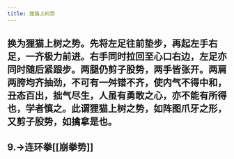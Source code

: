 ```yaml
---
title: 狸猫上树势
---
```


## 换为狸猫上树之势。先将左足往前垫步，再起左手右足，一齐极力前进。右手同时拉回至心口右边，左足亦同时随后紧跟步。两腿仍剪子股势，两手皆张开。两肩两胯均齐抽劲，不可有一舛错不齐，使内气不得中和，丑态百出，拙气尽生，人虽有勇敢之心，亦不能有所得也，学者慎之。此谓狸猫上树之势，如阵图爪牙之形，又剪子股势，如擒拿是也。
## 9.->连环拳[[崩拳势]]
##
